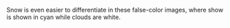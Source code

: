 Snow is even easier to differentiate in these false-color images, where show is shown in cyan while clouds are white.
